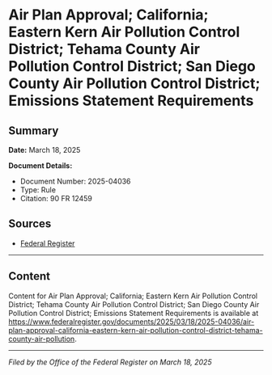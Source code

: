 # Air Plan Approval; California; Eastern Kern Air Pollution Control District; Tehama County Air Pollution Control District; San Diego County Air Pollution Control District; Emissions Statement Requirements

## Summary

**Date:** March 18, 2025

**Document Details:**
- Document Number: 2025-04036
- Type: Rule
- Citation: 90 FR 12459

## Sources
- [Federal Register](https://www.federalregister.gov/documents/2025/03/18/2025-04036/air-plan-approval-california-eastern-kern-air-pollution-control-district-tehama-county-air-pollution)

---

## Content

Content for Air Plan Approval; California; Eastern Kern Air Pollution Control District; Tehama County Air Pollution Control District; San Diego County Air Pollution Control District; Emissions Statement Requirements is available at https://www.federalregister.gov/documents/2025/03/18/2025-04036/air-plan-approval-california-eastern-kern-air-pollution-control-district-tehama-county-air-pollution.

---

*Filed by the Office of the Federal Register on March 18, 2025*
